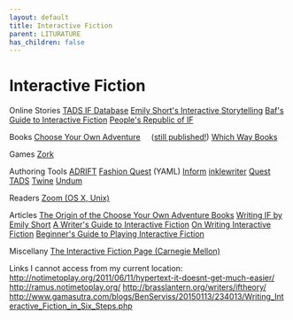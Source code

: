```yaml
---
layout: default
title: Interactive Fiction
parent: LITURATURE
has_children: false
---
```

# Interactive Fiction

Online Stories
[TADS IF Database](http://ifdb.tads.org/)
[Emily Short's Interactive Storytelling](https://emshort.wordpress.com/)
[Baf's Guide to Interactive Fiction](http://www.wurb.com/)
[People's Republic of IF](http://pr-if.org/)

Books
[Choose Your Own Adventure](en.wikipedia.org/…/Choose_Your_Own_Adventure)
    ([still published!](http://www.cyoa.com/))
[Which Way Books](https://www.goodreads.com/series/118680-which-way-books)

Games
[Zork](https://en.wikipedia.org/wiki/Zork)

Authoring Tools
[ADRIFT](http://www.textadventures.org/)
[Fashion Quest](http://mcantelon.github.io/fashion-quest/) (YAML)
[Inform](http://inform7.com/)
[inklewriter](http://www.inklestudios.com/inklewriter/)
[Quest](http://textadventures.co.uk/)
[TADS](http://ifdb.tads.org/)
[Twine](http://twinery.org/)
[Undum](http://undum.com/)

Readers
[Zoom (OS X, Unix)](http://www.logicalshift.co.uk/unix/zoom/)

Articles
[The Origin of the Choose Your Own Adventure Books](http://blog.paxholley.net/2010/03/25/the-origin-of-the-choose-your-own-adventure-books/)
[Writing IF by Emily Short](https://emshort.wordpress.com/how-to-play/writing-if/)
[A Writer's Guide to Interactive Fiction](http://eblong.com/zarf/essays/if-for-writers.html)
[On Writing Interactive Fiction](http://birdsbeforethestorm.net/2014/01/on-writing-interactive-fiction/)
[ Beginner's Guide to Playing Interactive Fiction](http://www.microheaven.com/ifguide/)

Miscellany
[The Interactive Fiction Page (Carnegie Mellon)](http://www.cs.cmu.edu/~wsr/IF/)

Links I cannot access from my current location:
http://notimetoplay.org/2011/06/11/hypertext-it-doesnt-get-much-easier/
http://ramus.notimetoplay.org/
http://brasslantern.org/writers/iftheory/
http://www.gamasutra.com/blogs/BenServiss/20150113/234013/Writing_Interactive_Fiction_in_Six_Steps.php
